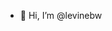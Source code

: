 - 👋 Hi, I’m @levinebw

<!---
levinebw/levinebw is a ✨ special ✨ repository because its `README.md` (this file) appears on your GitHub profile.
You can click the Preview link to take a look at your changes.
--->
